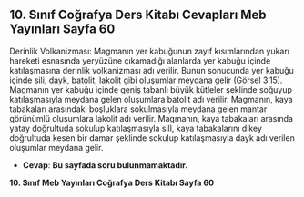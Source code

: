 ## 10. Sınıf Coğrafya Ders Kitabı Cevapları Meb Yayınları Sayfa 60

Derinlik Volkanizması: Magmanın yer kabuğunun zayıf kısımlarından yukarı hareketi esnasında yeryüzüne çıkamadığı alanlarda yer kabuğu içinde katılaşmasına derinlik volkanizması adı verilir. Bunun sonucunda yer kabuğu içinde sili, dayk, batolit, lakolit gibi oluşumlar meydana gelir (Görsel 3.15). Magmanın yer kabuğu içinde geniş tabanlı büyük kütleler şeklinde soğuyup katılaşmasıyla meydana gelen oluşumlara batolit adı verilir. Magmanın, kaya tabakaları arasındaki boşluklara sokulmasıyla meydana gelen mantar görünümlü oluşumlara lakolit adı verilir. Magmanın, kaya tabakaları arasında yatay doğrultuda sokulup katılaşmasıyla sill, kaya tabakalarını dikey doğrultuda kesen bir damar şeklinde sokulup katılaşmasıyla dayk adı verilen oluşumlar meydana gelir.

* **Cevap**: **Bu sayfada soru bulunmamaktadır.**

**10. Sınıf Meb Yayınları Coğrafya Ders Kitabı Sayfa 60**